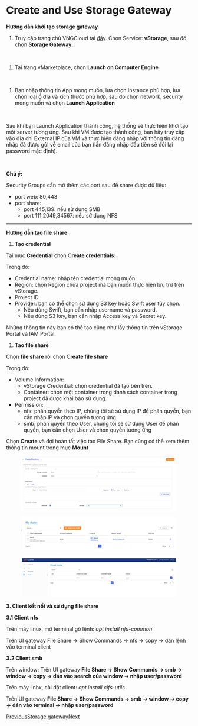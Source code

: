 # Create and Use Storage Gateway

**Hướng dẫn khởi tạo storage gateway**

1. Truy cập trang chủ VNGCloud tại [đây](https://dashboard.console.vngcloud.vn/). Chọn Service: **vStorage**, sau đó chọn **Storage Gateway**:

<figure><img src="https://docs.vngcloud.vn/~gitbook/image?url=https%3A%2F%2F3672463924-files.gitbook.io%2F%7E%2Ffiles%2Fv0%2Fb%2Fgitbook-x-prod.appspot.com%2Fo%2Fspaces%252FB0NrrrdJdpYOYzRkbWp5%252Fuploads%252Frcir0HyPBZPsnCfVV2Bj%252Fimage.png%3Falt%3Dmedia%26token%3D6052f33c-dc01-417e-b73a-1a11de19ffcf&#x26;width=768&#x26;dpr=4&#x26;quality=100&#x26;sign=6ee619cb&#x26;sv=1" alt=""><figcaption></figcaption></figure>

1. Tại trang vMarketplace, chọn **Launch on Computer Engine**

<figure><img src="https://docs.vngcloud.vn/~gitbook/image?url=https%3A%2F%2F3672463924-files.gitbook.io%2F%7E%2Ffiles%2Fv0%2Fb%2Fgitbook-x-prod.appspot.com%2Fo%2Fspaces%252FB0NrrrdJdpYOYzRkbWp5%252Fuploads%252Fv2jqhe7z3POx4bFx1Q5n%252Fimage.png%3Falt%3Dmedia%26token%3Ddae869f2-f6ba-4285-ace5-cd5b0e485754&#x26;width=768&#x26;dpr=4&#x26;quality=100&#x26;sign=8c968905&#x26;sv=1" alt=""><figcaption></figcaption></figure>

1. Bạn nhập thông tin App mong muốn, lựa chọn Instance phù hợp, lựa chọn loại ổ đĩa và kích thước phù hợp, sau đó chọn network, security mong muốn và chọn **Launch Application**

<figure><img src="https://docs.vngcloud.vn/~gitbook/image?url=https%3A%2F%2F3672463924-files.gitbook.io%2F%7E%2Ffiles%2Fv0%2Fb%2Fgitbook-x-prod.appspot.com%2Fo%2Fspaces%252FB0NrrrdJdpYOYzRkbWp5%252Fuploads%252FJDvQxCBJq8iF7CEB4Ncp%252Fimage.png%3Falt%3Dmedia%26token%3D4582a638-64d0-4e1d-9ca6-5865abc730c0&#x26;width=768&#x26;dpr=4&#x26;quality=100&#x26;sign=3ff0bf5f&#x26;sv=1" alt=""><figcaption></figcaption></figure>

Sau khi bạn Launch Application thành công, hệ thống sẽ thực hiện khởi tạo một server tương ứng. Sau khi VM được tạo thành công, bạn hãy truy cập vào địa chỉ External IP của VM và thực hiện đăng nhập với thông tin đăng nhập đã được gửi về email của bạn (lần đăng nhập đầu tiên sẽ đổi lại password mặc định).

<figure><img src="https://docs.vngcloud.vn/~gitbook/image?url=https%3A%2F%2F3672463924-files.gitbook.io%2F%7E%2Ffiles%2Fv0%2Fb%2Fgitbook-x-prod.appspot.com%2Fo%2Fspaces%252FB0NrrrdJdpYOYzRkbWp5%252Fuploads%252Fo3YkbqWClgG28OFR3htL%252Fimage.png%3Falt%3Dmedia%26token%3Db95a55b4-b37a-4e55-baf0-036ab000faab&#x26;width=768&#x26;dpr=4&#x26;quality=100&#x26;sign=7e375025&#x26;sv=1" alt=""><figcaption></figcaption></figure>

**Chú ý:**

Security Groups cần mở thêm các port sau để share được dữ liệu:

* port web: 80,443
* port share:
  * port 445,139: nếu sử dụng SMB
  * port 111,2049,34567: nếu sử dụng NFS

***

**Hướng dẫn tạo file share**

1. **Tạo credential**

Tại mục **Credential** chọn C**reate credentials:**

Trong đó:

* Credential name: nhập tên credential mong muốn.
* Region: chọn Region chứa project mà bạn muốn thực hiện lưu trữ trên vStorage.
* Project ID
* Provider: bạn có thể chọn sử dụng S3 key hoặc Swift user tùy chọn.
  * Nếu dùng Swift, bạn cần nhập username và password.
  * Nếu dùng S3 key, bạn cần nhập Access key và Secret key.

Những thông tin này bạn có thể tạo cũng như lấy thông tin trên vStorage Portal và IAM Portal.

1. **Tạo file share**

Chọn **file share** rồi chọn C**reate file share**

Trong đó:

* Volume Information:
  * vStorage Credential: chọn credential đã tạo bên trên.
  * Container: chọn một container trong danh sách container trong project đã được khai báo sử dụng.
* Permission:
  * nfs: phân quyền theo IP, chúng tôi sẽ sử dụng IP để phân quyền, bạn cần nhập IP và chọn quyền tương ứng
  * smb: phân quyền theo User, chúng tôi sẽ sử dụng User để phân quyền, bạn cần chọn User và chọn quyền tương ứng

Chọn **Create** và đợi hoàn tất việc tạo File Share. Bạn cũng có thể xem thêm thông tin mount trong mục **Mount**

<figure><img src="../../../.gitbook/assets/image (30).png" alt=""><figcaption></figcaption></figure>

<figure><img src="../../../.gitbook/assets/image (31).png" alt=""><figcaption></figcaption></figure>

<figure><img src="../../../.gitbook/assets/image (32).png" alt=""><figcaption></figcaption></figure>

**3. Client kết nối và sử dụng file share**

**3.1 Client nfs**

Trên máy linux, mở terminal gõ lệnh: _apt install nfs-common_

Trên UI gateway File Share -> Show Commands -> nfs -> copy -> dán lệnh vào terminal client

**3.2 Client smb**

Trên window: Trên UI gateway **File Share -> Show Commands -> smb -> window -> copy -> dán vào search của window -> nhập user/password**

Trên máy linhx, cài dặt client: _apt install cifs-utils_

Trên UI gateway **File Share -> Show Commands -> smb -> window -> copy -> dán vào terminal -> nhập user/password**

[PreviousStorage gateway](https://docs.vngcloud.vn/vng-cloud-document/v/vn/vstorage/vstorage-hcm03/storage-gateway)[Next](https://docs.vngcloud.vn/vng-cloud-document/v/vn/vstorage/vstorage-hcm03/storage-gateway/ung-dung-gateway-thay-the-fileserver)
